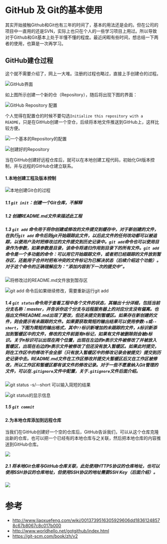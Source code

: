 # GitHub 及 Git的基本使用

其实开始接触Github和Git也有三年的时间了，基本的用法还是会的。但在公司的项目中一直用的还是SVN，实际上也只在个人的一些学习项目上用过。所以导致对于Github和Git基本上处于半懂不懂的程度。最近闲暇有些时间，想总结一下两者的使用，也算是一次再学习。

## GitHub建仓过程
这个就不需要介绍了，网上一大堆。注册的过程也略过，直接上手创建仓的过程。

![GitHub界面](../Image/1464586274235.jpg)

如上图所示创建一个新的仓（Repository），随后将出现下图的界面：

![GitHub Repository 配置](../Image/20160530135721.jpg)

个人觉得在配置仓的时候不要勾选`Initialize this repository with a README`，只是在GitHub创建一个空仓，后续将本地文件推送到GitHub上，这样比较方便。

![一个基本的Repository的配置](../Image/20160530140339.jpg)

![创建好的Repository](../Image/20160530140511.jpg)

当在GitHub创建好远程仓库后，就可以在本地创建工程代码，初始化Git版本控制，并与远程的GitHub仓建立联系。

#### 1.本地创建工程及版本控制

![本地创建Git仓的过程](../Image/20160530153133.jpg)

##### 1.1  `git init`：创建一个Git仓库，不解释
##### 1.2 创建README.md文件来描述此工程
##### 1.3 `git add` 命令用于将你创建或修改的文件提交到缓存中，对于新创建的文件，在执行`git add` 命令后则git开始跟踪此文件，以后此文件的任何改动都可以被追踪，以便用户及时把修改过的文件提交到历史记录中。`git add`命令也可以使用目录作为参数，如果参数是目录，该命令将递归作用到目录下的所有文件。`git add`命令是一个多功能的命令：可以用它开始跟踪文件，或者把已经跟踪的文件放到暂存区，还能用于合并时把有冲突的文件标记为已解决状态（后续介绍这个功能）。对于这个命令的正确理解应为：“添加内容到下一次的提交中”。

![将修改过的README.md文件放到暂存区](../Image/20160530171446.jpg)

![git add 命令后如果继续修改，需要重新运行git add](../Image/20160530172134.jpg)

##### 1.4 `git status`命令用于查看工程中各个文件的状态，其输出十分详细，包括当前分支名称：master，并告诉你这个分支与远程服务器上的对应分支没有偏离。也指出文件README.md出现了更改，但还未提交到暂缓区。如果存在新创建的文件，则会提示有未跟踪的文件。如果要获取简短的输出结果可以使用参数`-s`或`--short`，下图为简短的输出格式，其中`??`标识新增加的未跟踪的文件，`A`标识新添加到暂缓区中的文件，修改的文件前面有`M`标记，如果有文件被删除则会被`D`标识。关于`M`标识可以出现在两个位置，出现在左边的`M`表示文件被修改了并被放入暂缓区，出现在右边的`M`表示文件被修改了但还没有放入暂缓区。如果此时提交，则在工作区中的修改不会全部（只有放入暂缓区中的修改记录会被提交）提交到历史记录中去。README.md文件在工作区修改并提交大暂缓区后又在工作区被修改，所以工作区和暂缓区都有该文件的修改记录。对于一些不愿意纳入Git管理的文件，可以在`.gitignore`文件中配置，关于`.gitignore`文件后面介绍。

![git status -s/--short 可以输入简短的结果](../Image/20160530200831.jpg)

![git status的显示信息](../Image/20160530193855.jpg)

##### 1.5 `git commit`

#### 2.为本地仓库添加到远程仓库

当我们在GitHub创建好一个空的仓库后，GitHub告诉我们，可以从这个仓库克隆出新的仓库，也可以把一个已经有的本地仓库与之关联，然后把本地仓库的内容推送到GitHub仓库。

![](../Image/20160530172827.jpg)

##### 2.1 将本地Git仓库与GitHub仓库关联，此处使用HTTPS协议的仓库地址，也可以使用SSH协议的仓库地址，但使用SSH协议的地址需要SSH Key（后面介绍）。

![](../Image/20160530173949.jpg)

# 参考
* <http://www.liaoxuefeng.com/wiki/0013739516305929606dd18361248578c67b8067c8c017b000>
* <http://www.worldhello.net/gotgithub/index.html>
* <https://git-scm.com/book/zh/v2>

